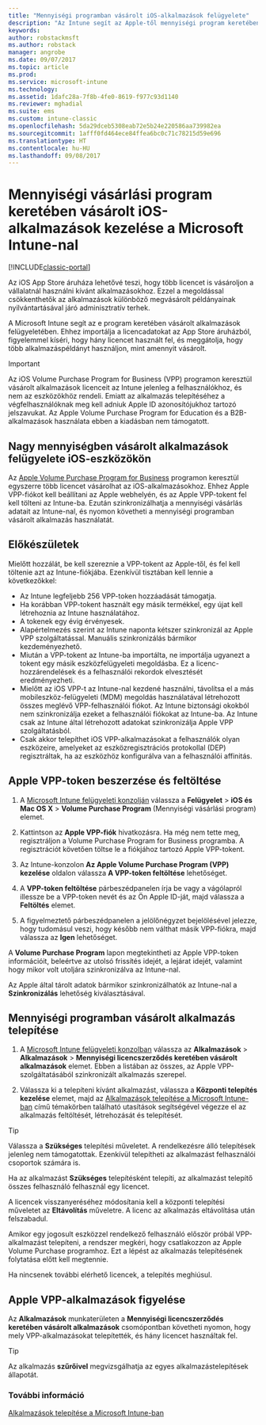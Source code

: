```yaml
---
title: "Mennyiségi programban vásárolt iOS-alkalmazások felügyelete"
description: "Az Intune segít az Apple-től mennyiségi program keretében vásárolt alkalmazások felügyeletében. Ehhez importálja a licencadatokat az App Store áruházból, figyelemmel kíséri, hogy hány licencet használt fel, és meggátolja, hogy több alkalmazáspéldányt használjon, mint amennyit vásárolt."
keywords: 
author: robstackmsft
ms.author: robstack
manager: angrobe
ms.date: 09/07/2017
ms.topic: article
ms.prod: 
ms.service: microsoft-intune
ms.technology: 
ms.assetid: 1dafc28a-7f8b-4fe0-8619-f977c93d1140
ms.reviewer: mghadial
ms.suite: ems
ms.custom: intune-classic
ms.openlocfilehash: 5da29dceb5308eab72e5b24e220586aa739982ea
ms.sourcegitcommit: 1afff0fd464ece84ffea6bc0c71c78215d59e696
ms.translationtype: HT
ms.contentlocale: hu-HU
ms.lasthandoff: 09/08/2017
---
```

# <a name="manage-ios-apps-you-purchased-through-a-volume-purchase-program-with-microsoft-intune"></a>Mennyiségi vásárlási program keretében vásárolt iOS-alkalmazások kezelése a Microsoft Intune-nal

[!INCLUDE[classic-portal](../includes/classic-portal.md)]

Az iOS App Store áruháza lehetővé teszi, hogy több licencet is vásároljon a vállalatnál használni kívánt alkalmazásokhoz. Ezzel a megoldással csökkenthetők az alkalmazások különböző megvásárolt példányainak nyilvántartásával járó adminisztratív terhek.

A Microsoft Intune segít az e program keretében vásárolt alkalmazások felügyeletében. Ehhez importálja a licencadatokat az App Store áruházból, figyelemmel kíséri, hogy hány licencet használt fel, és meggátolja, hogy több alkalmazáspéldányt használjon, mint amennyit vásárolt.

> [!Important]
> Az iOS Volume Purchase Program for Business (VPP) programon keresztül vásárolt alkalmazások licenceit az Intune jelenleg a felhasználókhoz, és nem az eszközökhöz rendeli. Emiatt az alkalmazás telepítéséhez a végfelhasználóknak meg kell adniuk Apple ID azonosítójukhoz tartozó jelszavukat.
> Az Apple Volume Purchase Program for Education és a B2B-alkalmazások használata ebben a kiadásban nem támogatott.

## <a name="manage-volume-purchased-apps-for-ios-devices"></a>Nagy mennyiségben vásárolt alkalmazások felügyelete iOS-eszközökön
Az [Apple Volume Purchase Program for Business](http://www.apple.com/business/vpp/) programon keresztül egyszerre több licencet vásárolhat az iOS-alkalmazásokhoz. Ehhez Apple VPP-fiókot kell beállítani az Apple webhelyén, és az Apple VPP-tokent fel kell tölteni az Intune-ba.  Ezután szinkronizálhatja a mennyiségi vásárlás adatait az Intune-nal, és nyomon követheti a mennyiségi programban vásárolt alkalmazás használatát.

## <a name="before-you-start"></a>Előkészületek
Mielőtt hozzálát, be kell szereznie a VPP-tokent az Apple-től, és fel kell töltenie azt az Intune-fiókjába. Ezenkívül tisztában kell lennie a következőkkel:

* Az Intune legfeljebb 256 VPP-token hozzáadását támogatja.
* Ha korábban VPP-tokent használt egy másik termékkel, egy újat kell létrehoznia az Intune használatához.
* A tokenek egy évig érvényesek.
* Alapértelmezés szerint az Intune naponta kétszer szinkronizál az Apple VPP szolgáltatással. Manuális szinkronizálás bármikor kezdeményezhető.
* Miután a VPP-tokent az Intune-ba importálta, ne importálja ugyanezt a tokent egy másik eszközfelügyeleti megoldásba. Ez a licenc-hozzárendelések és a felhasználói rekordok elvesztését eredményezheti.
* Mielőtt az iOS VPP-t az Intune-nal kezdené használni, távolítsa el a más mobileszköz-felügyeleti (MDM) megoldás használatával létrehozott összes meglévő VPP-felhasználói fiókot. Az Intune biztonsági okokból nem szinkronizálja ezeket a felhasználói fiókokat az Intune-ba. Az Intune csak az Intune által létrehozott adatokat szinkronizálja Apple VPP szolgáltatásból.
* Csak akkor telepíthet iOS VPP-alkalmazásokat a felhasználók olyan eszközeire, amelyeket az eszközregisztrációs protokollal (DEP) regisztráltak, ha az eszközhöz konfigurálva van a felhasználói affinitás.

## <a name="to-get-and-upload-an-apple-vpp-token"></a>Apple VPP-token beszerzése és feltöltése

1.  A [Microsoft Intune felügyeleti konzolján](https://manage.microsoft.com) válassza a **Felügyelet** &gt; **iOS és Mac OS X** &gt; **Volume Purchase Program** (Mennyiségi vásárlási program) elemet.

2.  Kattintson az **Apple VPP-fiók** hivatkozásra. Ha még nem tette meg, regisztráljon a Volume Purchase Program for Business programba. A regisztrációt követően töltse le a fiókjához tartozó Apple VPP-tokent.

3.  Az Intune-konzolon **Az Apple Volume Purchase Program (VPP) kezelése** oldalon válassza **A VPP-token feltöltése** lehetőséget.

4.  A **VPP-token feltöltése** párbeszédpanelen írja be vagy a vágólapról illessze be a VPP-token nevét és az Ön Apple ID-ját, majd válassza a **Feltöltés** elemet.

5.  A figyelmeztető párbeszédpanelen a jelölőnégyzet bejelölésével jelezze, hogy tudomásul veszi, hogy később nem válthat másik VPP-fiókra, majd válassza az **Igen** lehetőséget.

A **Volume Purchase Program** lapon megtekintheti az Apple VPP-token információit, beleértve az utolsó frissítés idejét, a lejárat idejét, valamint hogy mikor volt utoljára szinkronizálva az Intune-nal.

Az Apple által tárolt adatok bármikor szinkronizálhatók az Intune-nal a **Szinkronizálás** lehetőség kiválasztásával.

## <a name="to-deploy-a-volume-purchased-app"></a>Mennyiségi programban vásárolt alkalmazás telepítése

1.  A [Microsoft Intune felügyeleti konzolban](https://manage.microsoft.com) válassza az **Alkalmazások** &gt; **Alkalmazások** &gt; **Mennyiségi licencszerződés keretében vásárolt alkalmazások** elemet. Ebben a listában az összes, az Apple VPP-szolgáltatásából szinkronizált alkalmazás szerepel.

2.  Válassza ki a telepíteni kívánt alkalmazást, válassza a **Központi telepítés kezelése** elemet, majd az [Alkalmazások telepítése a Microsoft Intune-ban](deploy-apps-in-microsoft-intune.md) című témakörben található utasítások segítségével végezze el az alkalmazás feltöltését, létrehozását és telepítését.

> [!TIP]
> Válassza a **Szükséges** telepítési műveletet. A rendelkezésre álló telepítések jelenleg nem támogatottak. Ezenkívül telepítheti az alkalmazást felhasználói csoportok számára is.

Ha az alkalmazást **Szükséges** telepítésként telepíti, az alkalmazást telepítő összes felhasználó felhasznál egy licencet.

A licencek visszanyeréséhez módosítania kell a központi telepítési műveletet az **Eltávolítás** műveletre. A licenc az alkalmazás eltávolítása után felszabadul.

Amikor egy jogosult eszközzel rendelkező felhasználó először próbál VPP-alkalmazást telepíteni, a rendszer megkéri, hogy csatlakozzon az Apple Volume Purchase programhoz. Ezt a lépést az alkalmazás telepítésének folytatása előtt kell megtennie.

Ha nincsenek további elérhető licencek, a telepítés meghiúsul.

## <a name="to-monitor-apple-vpp-apps"></a>Apple VPP-alkalmazások figyelése
Az **Alkalmazások** munkaterületen a **Mennyiségi licencszerződés keretében vásárolt alkalmazások** csomópontban követheti nyomon, hogy mely VPP-alkalmazásokat telepítették, és hány licencet használtak fel.

> [!TIP]
> Az alkalmazás **szűrőivel** megvizsgálhatja az egyes alkalmazástelepítések állapotát.

### <a name="see-also"></a>További információ
[Alkalmazások telepítése a Microsoft Intune-ban](deploy-apps-in-microsoft-intune.md)
